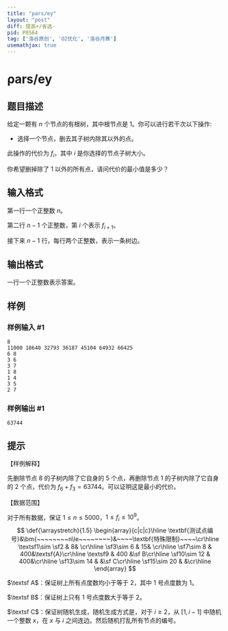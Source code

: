 ```yaml
---
title: "ρars/ey"
layout: "post"
diff: 提高+/省选-
pid: P8564
tag: ['洛谷原创', 'O2优化', '洛谷月赛']
usemathjax: true
---
```


# ρars/ey
## 题目描述

给定一颗有 $n$ 个节点的有根树，其中根节点是 $1$。你可以进行若干次以下操作:

-   选择一个节点，删去其子树内除其以外的点。

此操作的代价为 $f_i$，其中 $i$ 是你选择的节点子树大小。

你希望删掉除了 $1$ 以外的所有点，请问代价的最小值是多少？






## 输入格式

第一行一个正整数 $n$。

第二行 $n-1$ 个正整数，第 $i$ 个表示 $f_{i+1}$。

接下来 $n-1$ 行，每行两个正整数，表示一条树边。
## 输出格式

一行一个正整数表示答案。
## 样例

### 样例输入 #1
```
8
11000 18640 32793 36187 45104 64932 66425 
6 8
3 6
3 7
1 8
1 4
3 5
2 7
```
### 样例输出 #1
```
63744
```
## 提示

【样例解释】

先删除节点 $8$ 的子树内除了它自身的 $5$ 个点，再删除节点 $1$ 的子树内除了它自身的 $2$ 个点，代价为 $f_6+f_3=63744$。可以证明这是最小的代价。

【数据范围】

对于所有数据，保证 $1\le n\le 5000$，$1\le f_i\le 10^9$。
$$
\def{\arraystretch}{1.5}
\begin{array}{c|c|c}\hline 
\textbf{测试点编号}&\bm{~~~~~~~~n\le~~~~~~~~}&~~~~\textbf{特殊限制}~~~~\cr\hline 
\textsf1\sim \sf2 & 8& \cr\hline 
\sf3\sim 6 & 15&  \cr\hline 
\sf7\sim 8 & 400&\textsf{A}\cr\hline 
\textsf9 & 400 &\sf B\cr\hline 
\sf10\sim 12 & 400&\cr\hline
\sf13\sim 14 & &\sf C\cr\hline
\sf15\sim 20 & &\cr\hline
\end{array}
$$

$\textsf A$：保证树上所有点度数均小于等于 $2$，其中 $1$ 号点度数为 $1$。

$\textsf B$：保证树上只有 $1$ 号点度数大于等于 $2$。

$\textsf C$：保证树随机生成，随机生成方式是，对于 $i\ge 2$，从 $[1,i-1]$ 中随机一个整数 $x$，在 $x$ 与 $i$ 之间连边。然后随机打乱所有节点的编号。
